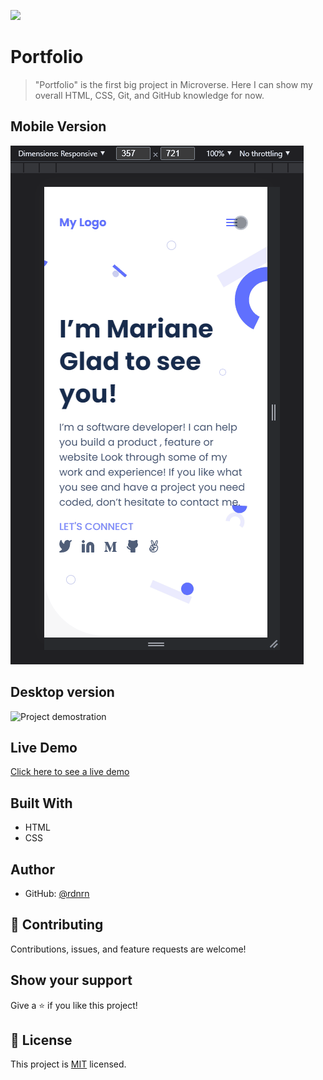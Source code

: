 ![](https://img.shields.io/badge/Microverse-blueviolet)

# Portfolio

> "Portfolio" is the first big project in Microverse. Here I can show my overall HTML, CSS, Git, and GitHub knowledge for now.

## Mobile Version

<img src="/images/mobile-popup-demo.gif" alt="Mobile version demonstration">

## Desktop version

<img src="/images/portfolio-desktop.gif" alt="Project demostration">

## Live Demo

[Click here to see a live demo](https://rdnrn.github.io/portfolio-microverse/)

## Built With

- HTML
- CSS

## Author

- GitHub: [@rdnrn](https://github.com/rdnrn)

## 🤝 Contributing

Contributions, issues, and feature requests are welcome!

## Show your support

Give a ⭐️ if you like this project!


## 📝 License

This project is [MIT](./MIT.md) licensed.
